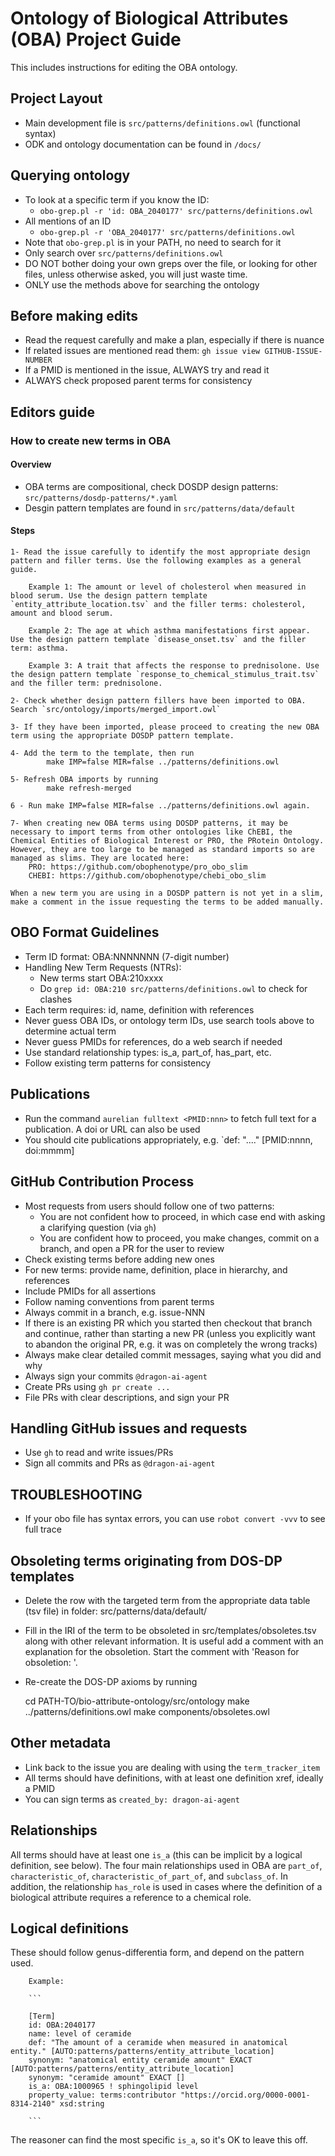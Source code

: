# Ontology of Biological Attributes (OBA) Project Guide

This includes instructions for editing the OBA ontology. 

## Project Layout
- Main development file is `src/patterns/definitions.owl` (functional syntax)
- ODK and ontology documentation can be found in `/docs/`

## Querying ontology

- To look at a specific term if you know the ID:
    - `obo-grep.pl -r 'id: OBA_2040177' src/patterns/definitions.owl`
- All mentions of an ID
    - `obo-grep.pl -r 'OBA_2040177' src/patterns/definitions.owl`
- Note that `obo-grep.pl` is in your PATH, no need to search for it    
- Only search over `src/patterns/definitions.owl`
- DO NOT bother doing your own greps over the file, or looking for other files, unless otherwise asked, you will just waste time.
- ONLY use the methods above for searching the ontology

## Before making edits
- Read the request carefully and make a plan, especially if there is nuance
- If related issues are mentioned read them: `gh issue view GITHUB-ISSUE-NUMBER`
- If a PMID is mentioned in the issue, ALWAYS try and read it
- ALWAYS check proposed parent terms for consistency

## Editors guide

### How to create new terms in OBA

#### Overview
- OBA terms are compositional, check DOSDP design patterns: `src/patterns/dosdp-patterns/*.yaml`
- Desgin pattern templates are found in `src/patterns/data/default`

#### Steps

    1- Read the issue carefully to identify the most appropriate design pattern and filler terms. Use the following examples as a general guide.

        Example 1: The amount or level of cholesterol when measured in blood serum. Use the design pattern template `entity_attribute_location.tsv` and the filler terms: cholesterol, amount and blood serum.
                
        Example 2: The age at which asthma manifestations first appear. Use the design pattern template `disease_onset.tsv` and the filler term: asthma.

        Example 3: A trait that affects the response to prednisolone. Use the design pattern template `response_to_chemical_stimulus_trait.tsv` and the filler term: prednisolone.
            
    2- Check whether design pattern fillers have been imported to OBA. Search `src/ontology/imports/merged_import.owl`

    3- If they have been imported, please proceed to creating the new OBA term using the appropriate DOSDP pattern template.

    4- Add the term to the template, then run 
            make IMP=false MIR=false ../patterns/definitions.owl 

    5- Refresh OBA imports by running
            make refresh-merged 

    6 - Run make IMP=false MIR=false ../patterns/definitions.owl again.

    7- When creating new OBA terms using DOSDP patterns, it may be necessary to import terms from other ontologies like ChEBI, the Chemical Entities of Biological Interest or PRO, the PRotein Ontology. However, they are too large to be managed as standard imports so are managed as slims. They are located here:
        PRO: https://github.com/obophenotype/pro_obo_slim
        CHEBI: https://github.com/obophenotype/chebi_obo_slim

    When a new term you are using in a DOSDP pattern is not yet in a slim, make a comment in the issue requesting the terms to be added manually. 

## OBO Format Guidelines
- Term ID format: OBA:NNNNNNN (7-digit number)
- Handling New Term Requests (NTRs):
  - New terms start OBA:210xxxx
  - Do `grep id: OBA:210 src/patterns/definitions.owl` to check for clashes
- Each term requires: id, name, definition with references
- Never guess OBA IDs, or ontology term IDs, use search tools above to determine actual term
- Never guess PMIDs for references, do a web search if needed
- Use standard relationship types: is_a, part_of, has_part, etc.
- Follow existing term patterns for consistency

## Publications
- Run the command `aurelian fulltext <PMID:nnn>` to fetch full text for a publication. A doi or URL can also be used
- You should cite publications appropriately, e.g. `def: "...." [PMID:nnnn, doi:mmmm]

## GitHub Contribution Process
- Most requests from users should follow one of two patterns:
    - You are not confident how to proceed, in which case end with asking a clarifying question (via `gh`)
    - You are confident how to proceed, you make changes, commit on a branch, and open a PR for the user to review
- Check existing terms before adding new ones
- For new terms: provide name, definition, place in hierarchy, and references
- Include PMIDs for all assertions
- Follow naming conventions from parent terms
- Always commit in a branch, e.g. issue-NNN
- If there is an existing PR which you started then checkout that branch and continue, rather than starting a new PR (unless you explicitly want to abandon the original PR, e.g. it was on completely the wrong tracks)
- Always make clear detailed commit messages, saying what you did and why
- Always sign your commits `@dragon-ai-agent`
- Create PRs using `gh pr create ...`
- File PRs with clear descriptions, and sign your PR

## Handling GitHub issues and requests
- Use `gh` to read and write issues/PRs
- Sign all commits and PRs as `@dragon-ai-agent`

## TROUBLESHOOTING
- If your obo file has syntax errors, you can use `robot convert -vvv` to see full trace

## Obsoleting terms originating from DOS-DP templates

- Delete the row with the targeted term from the appropriate data table (tsv file) in folder: src/patterns/data/default/
- Fill in the IRI of the term to be obsoleted in src/templates/obsoletes.tsv along with other relevant information. It is useful add a comment with an explanation for the obsoletion. Start the comment with 'Reason for obsoletion: '.
- Re-create the DOS-DP axioms by running

    cd PATH-TO/bio-attribute-ontology/src/ontology
    make ../patterns/definitions.owl
    make components/obsoletes.owl

## Other metadata

- Link back to the issue you are dealing with using the `term_tracker_item`
- All terms should have definitions, with at least one definition xref, ideally a PMID
- You can sign terms as `created_by: dragon-ai-agent`

## Relationships

All terms should have at least one `is_a` (this can be implicit by a logical definition, see below).
The four main relationships used in OBA are `part_of`, `characteristic_of`, `characteristic_of_part_of`, and `subclass_of`. In addition, the relationship `has_role` is used in cases where the definition of a biological attribute requires a reference to a chemical role.

## Logical definitions

These should follow genus-differentia form, and depend on the pattern used. 

        Example:

        ```

        [Term]
        id: OBA:2040177
        name: level of ceramide
        def: "The amount of a ceramide when measured in anatomical entity." [AUTO:patterns/patterns/entity_attribute_location]
        synonym: "anatomical entity ceramide amount" EXACT [AUTO:patterns/patterns/entity_attribute_location]
        synonym: "ceramide amount" EXACT []
        is_a: OBA:1000965 ! sphingolipid level
        property_value: terms:contributor "https://orcid.org/0000-0001-8314-2140" xsd:string

        ```

The reasoner can find the most specific `is_a`, so it's OK to leave this off.
